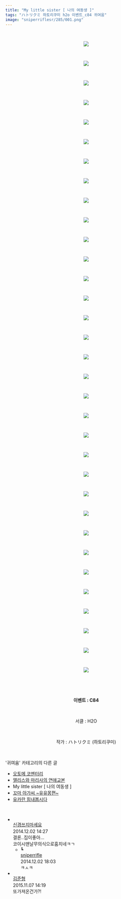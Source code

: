 ```yaml
---
title: "My little sister [ 나의 여동생 ]"
tags: "ハトリクミ 하토리쿠미 h2o 이벤트_c84 귀여움"
image: "sniperriflesr/285/001.png"
---
```

<div class="article">
<p style="TEXT-ALIGN: center"> </p>
<p style="TEXT-ALIGN: center"><img src="{{ site.nasurl }}/sniperriflesr/285/001.png"/></p>
<p style="TEXT-ALIGN: center"> </p>
<p style="TEXT-ALIGN: center"><img src="{{ site.nasurl }}/sniperriflesr/285/002.png"/></p>
<p style="TEXT-ALIGN: center"> </p>
<p style="TEXT-ALIGN: center"><img src="{{ site.nasurl }}/sniperriflesr/285/003.png"/></p>
<p style="TEXT-ALIGN: center"> </p>
<p style="TEXT-ALIGN: center"><img src="{{ site.nasurl }}/sniperriflesr/285/004.png"/></p>
<p style="TEXT-ALIGN: center"> </p>
<p style="TEXT-ALIGN: center"><img src="{{ site.nasurl }}/sniperriflesr/285/005.png"/></p>
<p style="TEXT-ALIGN: center"> </p>
<p style="TEXT-ALIGN: center"><img src="{{ site.nasurl }}/sniperriflesr/285/006.png"/></p>
<p style="TEXT-ALIGN: center"> </p>
<p style="TEXT-ALIGN: center"><img src="{{ site.nasurl }}/sniperriflesr/285/007.png"/></p>
<p style="TEXT-ALIGN: center"> </p>
<p style="TEXT-ALIGN: center"><img src="{{ site.nasurl }}/sniperriflesr/285/008.png"/></p>
<p style="TEXT-ALIGN: center"> </p>
<p style="TEXT-ALIGN: center"><img src="{{ site.nasurl }}/sniperriflesr/285/009.png"/></p>
<p style="TEXT-ALIGN: center"> </p>
<p style="TEXT-ALIGN: center"><img src="{{ site.nasurl }}/sniperriflesr/285/010.png"/></p>
<p style="TEXT-ALIGN: center"> </p>
<p style="TEXT-ALIGN: center"><img src="{{ site.nasurl }}/sniperriflesr/285/011.png"/></p>
<p style="TEXT-ALIGN: center"> </p>
<p style="TEXT-ALIGN: center"><img src="{{ site.nasurl }}/sniperriflesr/285/012.png"/></p>
<p style="TEXT-ALIGN: center"> </p>
<p style="TEXT-ALIGN: center"><img src="{{ site.nasurl }}/sniperriflesr/285/013.png"/></p>
<p style="TEXT-ALIGN: center"> </p>
<p style="TEXT-ALIGN: center"><img src="{{ site.nasurl }}/sniperriflesr/285/014.png"/></p>
<p style="TEXT-ALIGN: center"> </p>
<p style="TEXT-ALIGN: center"><img src="{{ site.nasurl }}/sniperriflesr/285/015.png"/></p>
<p style="TEXT-ALIGN: center"> </p>
<p style="TEXT-ALIGN: center"><img src="{{ site.nasurl }}/sniperriflesr/285/016.png"/></p>
<p style="TEXT-ALIGN: center"> </p>
<p style="TEXT-ALIGN: center"><img src="{{ site.nasurl }}/sniperriflesr/285/017.png"/></p>
<p style="TEXT-ALIGN: center"> </p>
<p style="TEXT-ALIGN: center"><img src="{{ site.nasurl }}/sniperriflesr/285/018.png"/></p>
<p style="TEXT-ALIGN: center"> </p>
<p style="TEXT-ALIGN: center"><img src="{{ site.nasurl }}/sniperriflesr/285/019.png"/></p>
<p style="TEXT-ALIGN: center"> </p>
<p style="TEXT-ALIGN: center"><img src="{{ site.nasurl }}/sniperriflesr/285/020.png"/></p>
<p style="TEXT-ALIGN: center"> </p>
<p style="TEXT-ALIGN: center"><img src="{{ site.nasurl }}/sniperriflesr/285/021.png"/></p>
<p style="TEXT-ALIGN: center"> </p>
<p style="TEXT-ALIGN: center"><img src="{{ site.nasurl }}/sniperriflesr/285/022.png"/></p>
<p style="TEXT-ALIGN: center"> </p>
<p style="TEXT-ALIGN: center"><img src="{{ site.nasurl }}/sniperriflesr/285/023.png"/></p>
<p style="TEXT-ALIGN: center"> </p>
<p style="TEXT-ALIGN: center"><img src="{{ site.nasurl }}/sniperriflesr/285/024.png"/></p>
<p style="TEXT-ALIGN: center"> </p>
<p style="TEXT-ALIGN: center"><img src="{{ site.nasurl }}/sniperriflesr/285/025.png"/></p>
<p style="TEXT-ALIGN: center"> </p>
<p style="TEXT-ALIGN: center"><img src="{{ site.nasurl }}/sniperriflesr/285/026.png"/></p>
<p style="TEXT-ALIGN: center"> </p>
<p style="TEXT-ALIGN: center"><img src="{{ site.nasurl }}/sniperriflesr/285/027.png"/></p>
<p style="TEXT-ALIGN: center"> </p>
<p style="TEXT-ALIGN: center"><img src="{{ site.nasurl }}/sniperriflesr/285/028.png"/></p>
<p style="TEXT-ALIGN: center"> </p>
<p style="TEXT-ALIGN: center"><img src="{{ site.nasurl }}/sniperriflesr/285/029.png"/></p>
<p style="TEXT-ALIGN: center"> </p>
<p style="TEXT-ALIGN: center"><img src="{{ site.nasurl }}/sniperriflesr/285/030.png"/></p>
<p style="TEXT-ALIGN: center"> </p>
<p style="TEXT-ALIGN: center"><img src="{{ site.nasurl }}/sniperriflesr/285/031.png"/></p>
<p style="TEXT-ALIGN: center"> </p>
<p style="TEXT-ALIGN: center"><img src="{{ site.nasurl }}/sniperriflesr/285/032.png"/></p>
<p style="TEXT-ALIGN: center"> </p>
<p style="TEXT-ALIGN: center"><img src="{{ site.nasurl }}/sniperriflesr/285/033.png"/></p>
<p style="TEXT-ALIGN: center"> </p>
<p style="TEXT-ALIGN: center"> </p>
<p style="TEXT-ALIGN: center"><strong>이벤트 : C84</strong></p>
<p style="TEXT-ALIGN: center"><br/><strong></strong></p>
<p style="TEXT-ALIGN: center">서클 : H2O</p>
<p style="TEXT-ALIGN: center"> </p>
<p style="TEXT-ALIGN: center">작가 : ハトリクミ (하토리쿠미)</p>
<p style="TEXT-ALIGN: center"></p>
</div><br/>
<div class="another">
<p>'귀여움' 카테고리의 다른 글</p>
<ul>
<li><a href="/2014-12-17-sniperriflesr_293">오토메 코멘터리</a></li>
<li><a href="/2014-12-06-sniperriflesr_289">앨리스와 마리사의 연애교본</a></li>
<li>My little sister [ 나의 여동생 ]</li>
<li><a href="/2014-12-01-sniperriflesr_283">꼬마 아가씨 ~유유몽편~</a></li>
<li><a href="/2014-11-28-sniperriflesr_282">유카란 힘내봅시다</a></li>
</ul>
</div><br/>
<div class="comment" id="commentListBlock_285" style="display:block"><ul><li class="firstCmt"><div class="opinionListMenu">
<div class="icon"><img alt="" class="myicon" src="http://i1.daumcdn.net/pimg/blog/p_img/mycon/basic_2.gif"/></div>
<div class="fl">
<a class="bold" href="http://blog.daum.net/ghcjf1001" target="_blank">신경쓰지마세요 </a>
<div style="width: 1px; height: 1px; overflow: hidden; visibility: hidden; border:1px solid red">
<span id="uname462" style="display:none;">신경쓰지마세요</span>
<span id="pwd462" style="display:none;"></span>
<span id="emailblog462" name="http://blog.daum.net/ghcjf1001" style="display:none;"></span>
<span id="open462" style="display:none">Y</span>
</div>
</div>
<div class="sDateTime">2014.12.02 14:27</div>
</div>
<div class="cont" id="Text462">결론..집이좋아...<br/>
코이시맨날무의식으로훔치네ㅋㄱ</div>
<div class="contReArea" id="inWrite462" style="display:none;"></div>
<ul><li class="secondCmt"><div class="opinionListMenuRe" id="parent_462">
<div class="reIcon">┗</div>
<div class="icon"><img alt="" class="myicon" src="http://cfile217.uf.daum.net/M21x21/23254B425446251B1045FF"/></div>
<div class="fl">
<a class="bold" href="http://blog.daum.net/sniperriflesr" target="_blank">sniperrifle </a>
<div style="width: 1px; height: 1px; overflow: hidden; visibility: hidden; border:1px solid red">
<span id="uname463" style="display:none;">sniperrifle</span>
<span id="pwd463" style="display:none;"></span>
<span id="emailblog463" name="http://blog.daum.net/sniperriflesr" style="display:none;"></span>
<span id="open463" style="display:none">Y</span>
</div>
</div>
<div class="sDateTime">2014.12.02 18:03</div>
</div>
<div class="contRe" id="Text463">ㅋㅅㅋ</div>
<div class="contReReArea" id="inWrite463" style="display:none;"></div>
<div class="cCont_line"></div>
</li></ul></li><li class="firstCmt"><div class="opinionListMenu">
<div class="icon"><img alt="" class="myicon" src="http://i1.daumcdn.net/pimg/blog/p_img/mycon/basic_2.gif"/></div>
<div class="fl">
<a class="bold" href="http://blog.daum.net/riv0102" target="_blank">김준형 </a>
<div style="width: 1px; height: 1px; overflow: hidden; visibility: hidden; border:1px solid red">
<span id="uname5070" style="display:none;">김준형</span>
<span id="pwd5070" style="display:none;"></span>
<span id="emailblog5070" name="http://blog.daum.net/riv0102" style="display:none;"></span>
<span id="open5070" style="display:none">Y</span>
</div>
</div>
<div class="sDateTime">2015.11.07 14:19</div>
</div>
<div class="cont" id="Text5070">또가져온건가?!</div>
<div class="contReArea" id="inWrite5070" style="display:none;"></div>
</li></ul>
</div><br/>

<br/>
<p id="refer"></p>
<br/>

